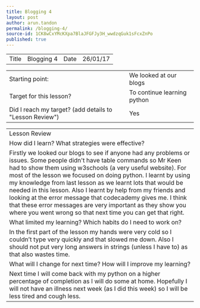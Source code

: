 ```yaml
---
title: Blogging 4
layout: post
author: arun.tandon
permalink: /blogging-4/
source-id: 1CK8wCxYMcKXpa7BlaJFGFJy3H_wwdzqGuk1sFcxZnPo
published: true
---
```

<table>
  <tr>
    <td>Title</td>
    <td>Blogging 4</td>
    <td>Date</td>
    <td>26/01/17</td>
  </tr>
</table>


<table>
  <tr>
    <td>Starting point:</td>
    <td>We looked at our blogs </td>
  </tr>
  <tr>
    <td>Target for this lesson?</td>
    <td>To continue learning python</td>
  </tr>
  <tr>
    <td>Did I reach my target? 
(add details to "Lesson Review")</td>
    <td>Yes</td>
  </tr>
</table>


<table>
  <tr>
    <td>Lesson Review</td>
  </tr>
  <tr>
    <td>How did I learn? What strategies were effective? </td>
  </tr>
  <tr>
    <td>Firstly we looked our blogs to see if anyone had any problems or issues. Some people didn't have table commands so Mr Keen had to show them using w3schools (a very useful website). For most of the lesson we focused on doing python. I learnt by using my knowledge from last lesson as we learnt lots that would be needed in this lesson. Also I learnt by help from my friends and looking at the error message that codecademy gives me. I think that these error messages are very important as they show you where you went wrong so that next time you can get that right.</td>
  </tr>
  <tr>
    <td>What limited my learning? Which habits do I need to work on? </td>
  </tr>
  <tr>
    <td>In the first part of the lesson my hands were very cold so I couldn’t type very quickly and that slowed me down. Also I should not put very long answers in strings (unless I have to) as that also wastes time.</td>
  </tr>
  <tr>
    <td>What will I change for next time? How will I improve my learning?</td>
  </tr>
  <tr>
    <td>Next time I will come back with my python on a higher percentage of completion as I will do some at home. Hopefully I will not have an illness next week (as I did this week) so I will be less tired and cough less.</td>
  </tr>
</table>


